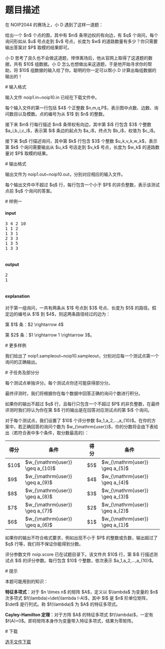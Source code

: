 # 题目描述

<p>在 NOIP2044 的赛场上，小 D 遇到了这样一道题：</p>
<p>给出一个 $n$ 个点的图，其中有 $m$ 条带边权的有向边，有 $q$ 个询问，每个询问形如从 $u$ 号点走到 $v$ 号点，长度为 $w$ 的道路数量有多少？你只需要输出答案对 $P$ 取模的结果即可。</p>
<p>小 D 思考了良久也不会做这道题，悻悻离场后，他从官网上取得了这道题的数据，共有 $10$ 组数据。小 D 怎么也想做出来这道题，于是他开始寻求你的帮助，将 $10$ 组数据的输入给了你。聪明的你一定可以帮小 D 计算出每组数据的输出的！</p>
# 输入格式


<p>输入文件 noip1.in~noip10.in 已经在下载文件中。</p>
<p>每个输入文件的第一行包括 $4$ 个正整数 $n,m,q,P$，表示图中点数、边数、询问数目以及模数。点的编号为从 $1$ 到 $n$ 的整数。</p>
<p>接下来 $m$ 行每行描述 $m$ 条带权有向边，其中第 $i$ 行包含 $3$ 个整数 $a_i,b_i,c_i$，表示第 $i$ 条边的起点为 $a_i$，终点为 $b_i$，权值为 $c_i$。</p>
<p>接下来 $q$ 行描述询问，其中第 $k$ 行包含 $3$ 个整数 $u_k,v_k,w_k$，表示第 $k$ 个询问需要输出从 $u_k$ 号店走到 $v_k$ 号点，长度为 $w_k$ 的道路数量对 $P$ 取模的结果。</p>
# 输出格式


<p>输出文件为 noip1.out~noip10.out，分别对应相应的输入文件。</p>
<p>每个输出文件中不超过 $q$ 行，每行包含一个小于 $P$ 的非负整数，表示该测试点前 $q$ 个询问的答案。</p>
# 样例一


<h4>input</h4>
<pre>3 4 2 10
1 1 2
1 3 1
2 3 3
1 3 5
1 3 3

</pre>

<h4>output</h4>
<pre>2
1

</pre>

<h4>explanation</h4>
<p>对于第一组询问，一共有两条从 $1$ 号点到 $3$ 号点、长度为 $5$ 的路径。假定边的编号从 $1$ 到 $4$，则这两条路径经过的边为：</p>
<p>第 $1$ 条：$2 \rightarrow 4$</p>
<p>第 $2$ 条：$1 \rightarrow 1 \rightarrow 3$。</p>
# 更多样例


<p>我们给出了 noip1.sampleout~noip10.sampleout，分别对应每一个测试点第一个询问的正确输出。</p>
# 子任务及部分分


<p>每个测试点单独评分。每个测试点你还可能获得部分分。</p>
<p>最终评测时，我们将根据你在每个数据中回答正确的询问个数进行积分。</p>
<p>如果你的输出不超过 $q$ 行，且每行只包含一个不超过 $P$ 的非负整数，在最终评测时我们将认为你在第 $i$ 行的输出是在回答对应测试点的第 $i$ 个询问。</p>
<p>对于每个测试点，我们设置了 $10$ 个评分参数 $a_1,a_2,...,a_{10}$。在你的方案中，若正确回答的询问个数为 $w_{\mathrm{user}}$，你的分数将会由下表给出（若符合表中多个条件，取分数最高的）：</p>
<div class="table-responsive">
    <table class="table table-bordered table-text-center table-vertical-middle"><thead><tr><th>得分</th><th>条件</th><th>得分</th><th>条件</th></tr></thead><tbody><tr><td>$10$</td><td>$w_{\mathrm{user}} \geq a_{10}$</td><td>$5$</td><td>$w_{\mathrm{user}} \geq a_{5}$</td></tr><tr><td>$9$</td><td>$w_{\mathrm{user}} \geq a_{9}$</td><td>$4$</td><td>$w_{\mathrm{user}} \geq a_{4}$</td></tr><tr><td>$8$</td><td>$w_{\mathrm{user}} \geq a_{8}$</td><td>$3$</td><td>$w_{\mathrm{user}} \geq a_{3}$</td></tr><tr><td>$7$</td><td>$w_{\mathrm{user}} \geq a_{7}$</td><td>$2$</td><td>$w_{\mathrm{user}} \geq a_{2}$</td></tr><tr><td>$6$</td><td>$w_{\mathrm{user}} \geq a_{6}$</td><td>$1$</td><td>$w_{\mathrm{user}} \geq a_{1}$</td></tr></tbody></table></div>

<p>如果你的输出不符合格式要求，例如出现不小于 $P$ 的整数或负数，输出超过了 $q$ 行等，我们将不保证你能得到分数。</p>
<p>评分参数文件 noip.score 已在试题目录下。该文件共 $10$ 行，第 $i$ 行描述测试点 $i$ 的评分参数。每行包含 $10$ 个整数，依次表示 $a_1,a_2,...,a_{10}$。</p>
# 提示


<p>本题可能用到的知识：</p>
<p><strong>特征多项式</strong>：对于 $n \times n$ 的矩阵 $A$，定义以 $\lambda$ 为变量的 $n$ 次多项式 $f(\lambda)=\det(\lambda I-A)$，其中 $I$ 是 $n$ 阶单位矩阵，$\det$ 是行列式。称 $f(\lambda)$ 为 $A$ 的特征多项式。</p>
<p><strong>Cayley-Hamilton 定理</strong>：对于方阵 $A$ 的特征多项式 $f(\lambda)$，一定有 $f(A)=0$。即将矩阵本身作为变量带入特征多项式，结果为零矩阵。</p>
# 下载


<p><a href="/download.php?type=problem&amp;id=200">选手文件下载</a></p>
